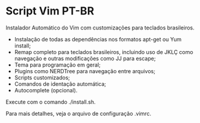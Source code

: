# Script Vim PT-BR

Instalador Automático do Vim com customizações para teclados brasileiros.

- Instalação de todas as dependências nos formatos apt-get ou Yum install;
- Remap completo para teclados brasileiros, incluindo uso de JKLÇ como navegação e outras modificações como JJ para escape;
- Tema para programação em geral;
- Plugins como NERDTree para navegação entre arquivos;
- Scripts customizados;
- Comandos de identação automática;
- Autocomplete (opcional).

Execute com o comando ./install.sh.

Para mais detalhes, veja o arquivo de configuração .vimrc.
